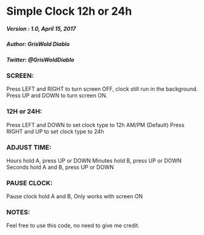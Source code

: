 # Simple Clock 12h or 24h
##### Version : 1.0,  April 15, 2017
##### Author: GrisWold Diablo
##### Twitter: @GrisWoldDiablo

### SCREEN:
Press LEFT and RIGHT to turn screen OFF, clock still run in the background.
Press UP and DOWN to turn screen ON.

### 12H or 24H:
Press LEFT and DOWN to set clock type to 12h AM/PM (Default)
Press RIGHT and UP to set clock type to 24h

### ADJUST TIME:
Hours hold A, press UP or DOWN
Minutes hold B, press UP or DOWN
Seconds hold A and B, press UP or DOWN

### PAUSE CLOCK:
Pause clock hold A and B, Only works with screen ON

### NOTES:
Feel free to use this code, no need to give me credit.
